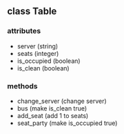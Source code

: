 ## class Table

### attributes
* server (string)
* seats (integer)
* is_occupied (boolean)
* is_clean (boolean)

### methods
* change_server (change server)
* bus (make is_clean true)
* add_seat (add 1 to seats)
* seat_party (make is_occupied true)
